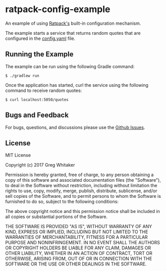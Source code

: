 # ratpack-config-example
An example of using [Ratpack's](https://www.ratpack.io) built-in configuration mechanism.

The example starts a service that returns random quotes that are configured in the [config.yaml](src/ratpack/config.yaml) file.

## Running the Example
The example can be run using the following Gradle command:

    $ ./gradlew run

Once the application has started, curl the service using the following command to receive random quotes:

    $ curl localhost:5050/quotes

## Bugs and Feedback
For bugs, questions, and discussions please use the [Github Issues](https://github.com/gregwhitaker/ratpack-config-example/issues).

## License
MIT License

Copyright (c) 2017 Greg Whitaker

Permission is hereby granted, free of charge, to any person obtaining a copy
of this software and associated documentation files (the "Software"), to deal
in the Software without restriction, including without limitation the rights
to use, copy, modify, merge, publish, distribute, sublicense, and/or sell
copies of the Software, and to permit persons to whom the Software is
furnished to do so, subject to the following conditions:

The above copyright notice and this permission notice shall be included in all
copies or substantial portions of the Software.

THE SOFTWARE IS PROVIDED "AS IS", WITHOUT WARRANTY OF ANY KIND, EXPRESS OR
IMPLIED, INCLUDING BUT NOT LIMITED TO THE WARRANTIES OF MERCHANTABILITY,
FITNESS FOR A PARTICULAR PURPOSE AND NONINFRINGEMENT. IN NO EVENT SHALL THE
AUTHORS OR COPYRIGHT HOLDERS BE LIABLE FOR ANY CLAIM, DAMAGES OR OTHER
LIABILITY, WHETHER IN AN ACTION OF CONTRACT, TORT OR OTHERWISE, ARISING FROM,
OUT OF OR IN CONNECTION WITH THE SOFTWARE OR THE USE OR OTHER DEALINGS IN THE
SOFTWARE.
